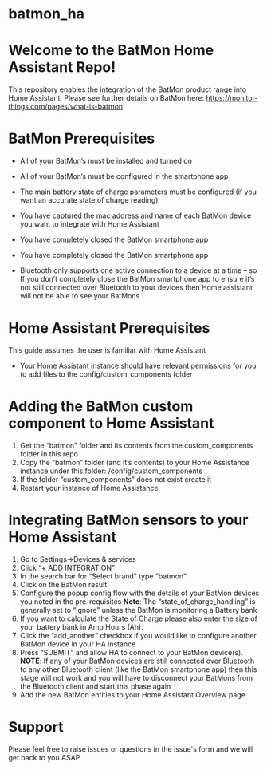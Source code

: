 # batmon_ha
# Welcome to the BatMon Home Assistant Repo!

This repository enables the integration of the BatMon product range into Home Assistant.
Please see further details on BatMon here: https://monitor-things.com/pages/what-is-batmon




# BatMon Prerequisites

 - All of your BatMon’s must be installed and turned on
   
 - All of your BatMon’s must be configured in the smartphone app
   
 - The main battery state of charge parameters must be configured (if
   you want an accurate state of charge reading)
   
- You have captured the mac address and name of each BatMon device you
   want to integrate with Home Assistant
   
 - You have completely closed the BatMon smartphone app
   
-  You have completely closed the BatMon smartphone app
   
-  Bluetooth only supports one active connection to a device at a time –
   so If you don’t completely close the BatMon smartphone app to ensure
   it’s not still connected over Bluetooth to your devices then Home
   assistant will not be able to see your BatMons

# Home Assistant Prerequisites

This guide assumes the user is familiar with Home Assistant

- Your Home Assistant instance should have relevant permissions for you to add files to the config/custom_components folder

# Adding the BatMon custom component to Home Assistant

 1. Get the “batmon” folder and its contents from the custom_components
    folder in this repo
  2.  Copy the “batmon” folder (and it’s contents) to your Home Assistance
    instance under this folder: /config/custom_components  
  3. If the folder “custom_components” does not exist create it  
  4. Restart your instance of Home Assistance

# Integrating BatMon sensors to your Home Assistant

 1. Go to Settings->Devices & services
 2. Click “+ ADD INTEGRATION”
 3. In the search bar for “Select brand” type “batmon”
 4. Click on the BatMon result
 5. Configure the popup config flow with the details of your BatMon devices you noted in the pre-requisites
**Note**: The “state_of_charge_handling” is generally set to “ignore” unless the BatMon is monitoring a Battery bank
6. If you want to calculate the State of Charge please also enter the size of your battery bank in Amp Hours (Ah).
7. Click the “add_another” checkbox if you would like to configure another BatMon device in your HA instance
8. Press “SUBMIT” and allow HA to connect to your BatMon device(s).
**NOTE**: If any of your BatMon devices are still connected over Bluetooth to any other Bluetooth client (like the BatMon smartphone app) then this stage will not work and you will have to disconnect your BatMons from the Bluetooth client and start this phase again
9. Add the new BatMon entities to your Home Assistant Overview page

# Support
Please feel free to raise issues or questions in the issue's form and we will get back to you ASAP 